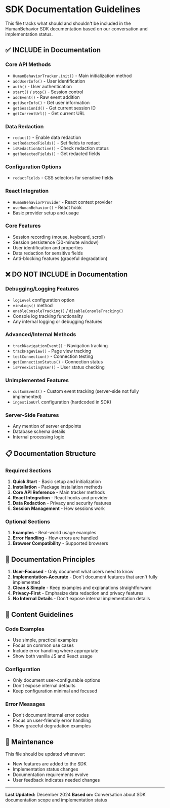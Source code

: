 # SDK Documentation Guidelines

This file tracks what should and shouldn't be included in the HumanBehavior SDK documentation based on our conversation and implementation status.

## ✅ **INCLUDE in Documentation**

### **Core API Methods**
- `HumanBehaviorTracker.init()` - Main initialization method
- `addUserInfo()` - User identification
- `auth()` - User authentication
- `start()` / `stop()` - Session control
- `addEvent()` - Raw event addition
- `getUserInfo()` - Get user information
- `getSessionId()` - Get current session ID
- `getCurrentUrl()` - Get current URL

### **Data Redaction**
- `redact()` - Enable data redaction
- `setRedactedFields()` - Set fields to redact
- `isRedactionActive()` - Check redaction status
- `getRedactedFields()` - Get redacted fields

### **Configuration Options**
- `redactFields` - CSS selectors for sensitive fields

### **React Integration**
- `HumanBehaviorProvider` - React context provider
- `useHumanBehavior()` - React hook
- Basic provider setup and usage

### **Core Features**
- Session recording (mouse, keyboard, scroll)
- Session persistence (30-minute window)
- User identification and properties
- Data redaction for sensitive fields
- Anti-blocking features (graceful degradation)

## ❌ **DO NOT INCLUDE in Documentation**

### **Debugging/Logging Features**
- `logLevel` configuration option
- `viewLogs()` method
- `enableConsoleTracking()` / `disableConsoleTracking()`
- Console log tracking functionality
- Any internal logging or debugging features

### **Advanced/Internal Methods**
- `trackNavigationEvent()` - Navigation tracking
- `trackPageView()` - Page view tracking
- `testConnection()` - Connection testing
- `getConnectionStatus()` - Connection status
- `isPreexistingUser()` - User status checking

### **Unimplemented Features**
- `customEvent()` - Custom event tracking (server-side not fully implemented)
- `ingestionUrl` configuration (hardcoded in SDK)

### **Server-Side Features**
- Any mention of server endpoints
- Database schema details
- Internal processing logic

## 📋 **Documentation Structure**

### **Required Sections**
1. **Quick Start** - Basic setup and initialization
2. **Installation** - Package installation methods
3. **Core API Reference** - Main tracker methods
4. **React Integration** - React hooks and provider
5. **Data Redaction** - Privacy and security features
6. **Session Management** - How sessions work

### **Optional Sections**
1. **Examples** - Real-world usage examples
2. **Error Handling** - How errors are handled
3. **Browser Compatibility** - Supported browsers

## 🎯 **Documentation Principles**

1. **User-Focused** - Only document what users need to know
2. **Implementation-Accurate** - Don't document features that aren't fully implemented
3. **Clean & Simple** - Keep examples and explanations straightforward
4. **Privacy-First** - Emphasize data redaction and privacy features
5. **No Internal Details** - Don't expose internal implementation details

## 📝 **Content Guidelines**

### **Code Examples**
- Use simple, practical examples
- Focus on common use cases
- Include error handling where appropriate
- Show both vanilla JS and React usage

### **Configuration**
- Only document user-configurable options
- Don't expose internal defaults
- Keep configuration minimal and focused

### **Error Messages**
- Don't document internal error codes
- Focus on user-friendly error handling
- Show graceful degradation examples

## 🔄 **Maintenance**

This file should be updated whenever:
- New features are added to the SDK
- Implementation status changes
- Documentation requirements evolve
- User feedback indicates needed changes

---

**Last Updated:** December 2024
**Based on:** Conversation about SDK documentation scope and implementation status 